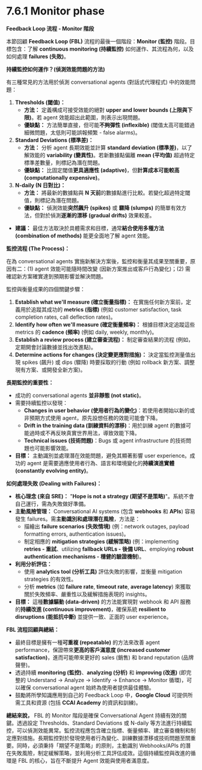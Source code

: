 # 7.6.1 Monitor phase

**Feedback Loop 流程 - Monitor 階段**

本節回顧 **Feedback Loop (FBL)** 流程的最後一個階段：**Monitor (監控)** 階段。目標包含：了解 **continuous monitoring (持續監控)** 如何運作、其流程為何，以及如何處理 **failures (失敗)**。

**持續監控如何運作？(偵測效能問題的方法)**

有三種常見的方法用於偵測 conversational agents (對話式代理程式) 中的效能問題：

1. **Thresholds (閾值)：**
    - **方法：** 定義構成可接受效能的絕對 **upper and lower bounds (上限與下限)**。若 agent 效能超出此範圍，則表示出現問題。
    - **優缺點：** 方法簡單直接，但可能**不夠彈性 (inflexible)** (閾值太高可能錯過細微問題，太低則可能誤報頻繁 - false alarms)。
2. **Standard Deviations (標準差)：**
    - **方法：** 分析 agent 長期效能並計算 **standard deviation (標準差)**，以了解效能的 **variability (變異性)**。若新數據點偏離 **mean (平均值)** 超過特定標準差數量，則標記為潛在問題。
    - **優缺點：** 比固定閾值**更具適應性 (adaptive)**，但**計算成本可能較高 (computationally expensive)**。
3. **N-daily (N 日對比)：**
    - **方法：** 將最新的數據點與 **N 天前**的數據點進行比較。若變化超過特定閾值，則標記為潛在問題。
    - **優缺點：** 偵測效能**突然飆升 (spikes)** 或 **驟降 (slumps)** 的簡單有效方法，但對於偵測**逐漸的漂移 (gradual drifts)** 效果較差。

- **建議：** 最佳方法取決於具體需求和目標，通常**結合使用多種方法 (combination of methods)** 能更全面地了解 agent 效能。

**監控流程 (The Process)：**

在為 conversational agents 實施新解決方案後，監控和衡量其成果至關重要，原因有二：(1) agent 效能可能隨時間改變 (因新方案推出或客戶行為變化)；(2) 需確認新方案確實達到預期影響並解決問題。

監控與衡量成果的四個關鍵步驟：

1. **Establish what we'll measure (確立衡量指標)：** 在實施任何新方案前，定義用於追蹤其成功的 **metrics (指標)** (例如 customer satisfaction, task completion rates, call deflection rates)。
2. **Identify how often we'll measure (確定衡量頻率)：** 根據目標決定追蹤這些 metrics 的 **cadence (頻率)** (例如 daily, weekly, monthly)。
3. **Establish a review process (建立審查流程)：** 制定審查結果的流程 (例如，定期開會討論數據並找出改進點)。
4. **Determine actions for changes (決定變更應對措施)：** 決定當監控測量值出現 spikes (飆升) 或 dips (驟降) 時要採取的行動 (例如 rollback 新方案、調整現有方案、或開發全新方案)。

**長期監控的重要性：**

- 成功的 conversational agents **並非靜態 (not static)**。
- 需要持續監控以發現：
    - **Changes in user behavior (使用者行為的變化)**：若使用者開始以新的或非預期方式使用 agent，原先設想任務的效能可能會下降。
    - **Drift in the training data (訓練資料的漂移)**：用於訓練 agent 的數據可能過時或不再反映真實世界用法，導致效能下降。
    - **Technical issues (技術問題)**：Bugs 或 agent infrastructure 的技術問題也可能影響效能。
- **目標：** 主動識別並處理潛在效能問題，避免其顯著影響 user experience。成功的 agent 是需要適應使用者行為、語言和環境變化的**持續演進實體 (constantly evolving entity)**。

**如何處理失敗 (Dealing with Failures)：**

- **核心理念 (來自 SRE)：** "**Hope is not a strategy (期望不是策略)**"。系統不會自己運行，需為失敗做好準備。
- **主動風險管理：** Conversational AI systems (包含 **webhooks** 和 **APIs**) 容易發生 failures。需**主動識別和處理潛在風險**，方法是：
    - 描繪出 **failure scenarios (失敗情境)** (例：network outages, payload formatting errors, authentication issues)。
    - 制定相應的 **mitigation strategies (緩解策略)** (例：implementing **retries - 重試**、utilizing **fallback URLs - 後備 URL**、employing **robust authentication mechanisms - 穩健的驗證機制**)。
- **利用分析評估：**
    - 使用 **analytics tool (分析工具)** 評估失敗的影響，並衡量 mitigation strategies 的有效性。
    - 分析 **metrics** (如 **failure rate**, **timeout rate**, **average latency**) 來獲取關於失敗頻率、嚴重性以及緩解措施表現的 insights。
- **目標：** 這種**數據驅動 (data-driven)** 的方法能實現對 webhook 和 API 服務的**持續改進 (continuous improvement)**，確保系統 **resilient to disruptions (能抵抗中斷)** 並提供一致、正面的 user experience。

**FBL 流程回顧與總結：**

- 最終目標是擁有一種**可重複 (repeatable)** 的方法來改善 agent performance，保證帶來**更高的客戶滿意度 (increased customer satisfaction)**，進而可能帶來更好的 sales (銷售) 和 brand reputation (品牌聲譽)。
- 透過持續 **monitoring (監控)**、**analyzing (分析)** 和 **improving (改進)** (即完整的 Understand -> Analyze -> Identify -> Enhance -> Monitor 循環)，可以確保 conversational agent 始終為使用者提供最佳體驗。
- 鼓勵將所學知識應用到自己的 Feedback Loop 中，**Google Cloud** 可提供所需工具和資源 (包括 **CCAI Academy** 的資訊和訓練)。

**總結來說，** FBL 的 Monitor 階段是確保 Conversational Agent 持續有效的關鍵。透過設定 Thresholds、Standard Deviations 或 N-daily 等方法進行持續監控，可以偵測效能異常。監控流程應包含確立指標、衡量頻率、建立審查機制和制定應對措施。長期監控對於發現使用者行為變化、訓練數據漂移或技術問題至關重要。同時，必須秉持「期望不是策略」的原則，主動識別 Webhooks/APIs 的潛在失敗風險，制定緩解策略，並利用分析工具評估成效。這個持續監控與改進的循環是 FBL 的核心，旨在不斷提升 Agent 效能與使用者滿意度。